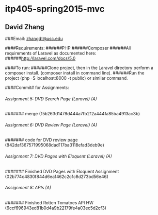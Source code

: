 # itp405-spring2015-mvc

## David Zhang 

###Email: zhangdt@usc.edu

####Requirements: 
######PHP
######Composer 
######All requirements of Laravel as documented here:
######http://laravel.com/docs/5.0

####To run:
######Clone project, then in the Laravel directory perform a composer install. (composer install in command line).
######Run the project (php -S localhost:8000 -t public) or similar command.

####Commit# for Assignments: 
###### Assignment 5: DVD Search Page (Laravel) (A)
####### merge (15b263d1478d444a7fb212a444fa85ba4913ac3b)

###### Assignment 6: DVD Review Page (Laravel) (A)
####### code for DVD review page (842daf367571995068dad117ba3118efad3deb9e)

###### Assignment 7: DVD Pages with Eloquent (Laravel) (A)
####### Finished DVD Pages with Eloquent Assignment (02b774c4830f844d6ea1462c2c1c8d273bd56e46)

###### Assignment 8: APIs (A) 
####### Finished Rotten Tomatoes API HW (6ccf696943ed81b0d4a9b22179fe4a03ec5d2cf3)



